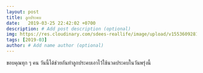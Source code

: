 ```yaml
---
layout: post
title: ลูกประคบ
date:   2019-03-25 22:42:02 +0700
description: # Add post description (optional)
img: https://res.cloudinary.com/sdees-reallife/image/upload/v1553609281/IMG_7532.jpg # Add image post (optional)
tags: [2019-03]
author: # Add name author (optional)
---
```

ขอบคุณทุก ๆ คน วันนี้ได้ช่วยกันทำลูกประคบเอาไว้ใช้นวดประคบในวันพรุ่งนี้
